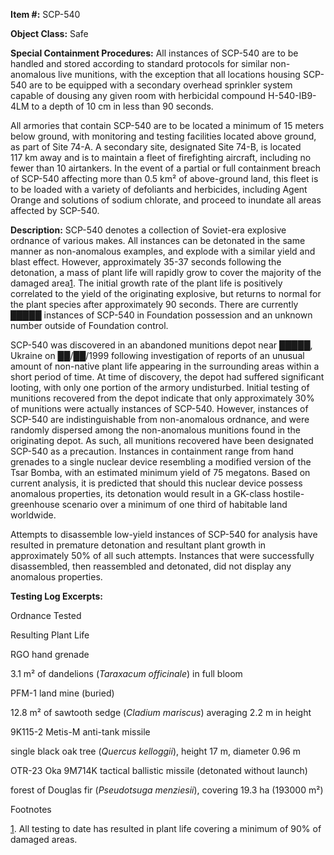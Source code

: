   
**Item #:** SCP-540

**Object Class:** Safe

**Special Containment Procedures:** All instances of SCP-540 are to be handled and stored according to standard protocols for similar non-anomalous live munitions, with the exception that all locations housing SCP-540 are to be equipped with a secondary overhead sprinkler system capable of dousing any given room with herbicidal compound H-540-IB9-4LM to a depth of 10 cm in less than 90 seconds.

All armories that contain SCP-540 are to be located a minimum of 15 meters below ground, with monitoring and testing facilities located above ground, as part of Site 74-A. A secondary site, designated Site 74-B, is located 117 km away and is to maintain a fleet of firefighting aircraft, including no fewer than 10 airtankers. In the event of a partial or full containment breach of SCP-540 affecting more than 0.5 km² of above-ground land, this fleet is to be loaded with a variety of defoliants and herbicides, including Agent Orange and solutions of sodium chlorate, and proceed to inundate all areas affected by SCP-540.

**Description:** SCP-540 denotes a collection of Soviet-era explosive ordnance of various makes. All instances can be detonated in the same manner as non-anomalous examples, and explode with a similar yield and blast effect. However, approximately 35-37 seconds following the detonation, a mass of plant life will rapidly grow to cover the majority of the damaged area[1](javascript:;). The initial growth rate of the plant life is positively correlated to the yield of the originating explosive, but returns to normal for the plant species after approximately 90 seconds. There are currently █████ instances of SCP-540 in Foundation possession and an unknown number outside of Foundation control.

SCP-540 was discovered in an abandoned munitions depot near █████, Ukraine on ██/██/1999 following investigation of reports of an unusual amount of non-native plant life appearing in the surrounding areas within a short period of time. At time of discovery, the depot had suffered significant looting, with only one portion of the armory undisturbed. Initial testing of munitions recovered from the depot indicate that only approximately 30% of munitions were actually instances of SCP-540. However, instances of SCP-540 are indistinguishable from non-anomalous ordnance, and were randomly dispersed among the non-anomalous munitions found in the originating depot. As such, all munitions recovered have been designated SCP-540 as a precaution. Instances in containment range from hand grenades to a single nuclear device resembling a modified version of the Tsar Bomba, with an estimated minimum yield of 75 megatons. Based on current analysis, it is predicted that should this nuclear device possess anomalous properties, its detonation would result in a GK-class hostile-greenhouse scenario over a minimum of one third of habitable land worldwide.

Attempts to disassemble low-yield instances of SCP-540 for analysis have resulted in premature detonation and resultant plant growth in approximately 50% of all such attempts. Instances that were successfully disassembled, then reassembled and detonated, did not display any anomalous properties.

**Testing Log Excerpts:**  

Ordnance Tested

Resulting Plant Life

RGO hand grenade

3.1 m² of dandelions (_Taraxacum officinale_) in full bloom

PFM-1 land mine (buried)

12.8 m² of sawtooth sedge (_Cladium mariscus_) averaging 2.2 m in height

9K115-2 Metis-M anti-tank missile

single black oak tree (_Quercus kelloggii_), height 17 m, diameter 0.96 m

OTR-23 Oka 9M714K tactical ballistic missile (detonated without launch)

forest of Douglas fir (_Pseudotsuga menziesii_), covering 19.3 ha (193000 m²)

Footnotes

[1](javascript:;). All testing to date has resulted in plant life covering a minimum of 90% of damaged areas.